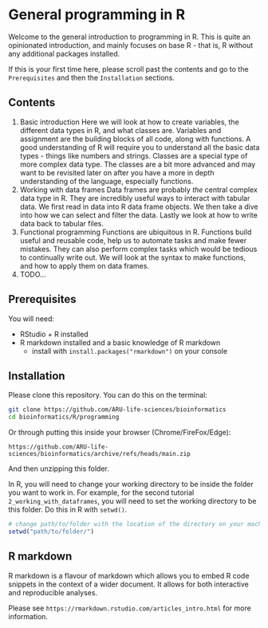 # General programming in R

Welcome to the general introduction to programming in R. This is quite an opinionated introduction, and mainly focuses on base R - that is, R without any additional packages installed.

If this is your first time here, please scroll past the contents and go to the `Prerequisites` and then the `Installation` sections.

## Contents

1. Basic introduction
  Here we will look at how to create variables, the different data types in R, and what classes are. Variables and assignment are the building blocks of all code, along with functions. A good understanding of R will require you to understand all the basic data types - things like numbers and strings. Classes are a special type of more complex data type. The classes are a bit more advanced and may want to be revisited later on after you have a more in depth understanding of the language, especially functions.
2. Working with data frames
  Data frames are probably _the_ central complex data type in R. They are incredibly useful ways to interact with tabular data. We first read in data into R data frame objects. We then take a dive into how we can select and filter the data. Lastly we look at how to write data back to tabular files.
3. Functional programming
  Functions are ubiquitous in R. Functions build useful and reusable code, help us to automate tasks and make fewer mistakes. They can also perform complex tasks which would be tedious to continually write out. We will look at the syntax to make functions, and how to apply them on data frames.
4. TODO...

## Prerequisites

You will need:

- RStudio + R installed
- R markdown installed and a basic knowledge of R markdown
  - install with `install.packages("rmarkdown")` on your console

## Installation
  
Please clone this repository. You can do this on the terminal:

```bash
git clone https://github.com/ARU-life-sciences/bioinformatics
cd bioinformatics/R/programming
```

Or through putting this inside your browser (Chrome/FireFox/Edge):

`https://github.com/ARU-life-sciences/bioinformatics/archive/refs/heads/main.zip`

And then unzipping this folder.

In R, you will need to change your working directory to be inside the folder you want to work in. For example, for the second tutorial `2_working_with_dataframes`, you will need to set the working directory to be this folder. Do this in R with `setwd()`.

```R
# change path/to/folder with the location of the directory on your machine
setwd("path/to/folder/")
```

## R markdown

R markdown is a flavour of markdown which allows you to embed R code snippets in the context of a wider document. It allows for both interactive and reproducible analyses.

Please see `https://rmarkdown.rstudio.com/articles_intro.html` for more information.
